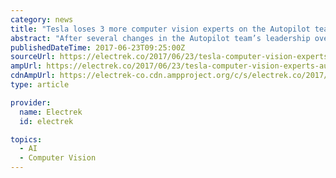 ```yaml
---
category: news
title: "Tesla loses 3 more computer vision experts on the Autopilot team"
abstract: "After several changes in the Autopilot team’s leadership over the past few months, Tesla ended up hiring one of the leading AI and computer vision researchers this week. At the same time however, we learn that several of the team’s top computer vision ..."
publishedDateTime: 2017-06-23T09:25:00Z
sourceUrl: https://electrek.co/2017/06/23/tesla-computer-vision-experts-autopilot-team/
ampUrl: https://electrek.co/2017/06/23/tesla-computer-vision-experts-autopilot-team/amp/
cdnAmpUrl: https://electrek-co.cdn.ampproject.org/c/s/electrek.co/2017/06/23/tesla-computer-vision-experts-autopilot-team/amp/
type: article

provider:
  name: Electrek
  id: electrek

topics:
  - AI
  - Computer Vision
---
```

